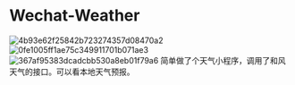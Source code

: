 # Wechat-Weather
![4b93e62f25842b723274357d08470a2](https://user-images.githubusercontent.com/99568416/153745108-3f110025-02b6-4857-92e8-6a369d0f8e25.jpg)
![0fe1005ff1ae75c349911701b071ae3](https://user-images.githubusercontent.com/99568416/153745122-33adda19-523a-4aea-b837-01956cbccb58.jpg)
![367af95383dcadcbb530a8eb01f79a6](https://user-images.githubusercontent.com/99568416/153745125-88874ac1-7e12-4ff4-b16a-932cedfddae9.jpg)
简单做了个天气小程序，调用了和风天气的接口。可以看本地天气预报。
